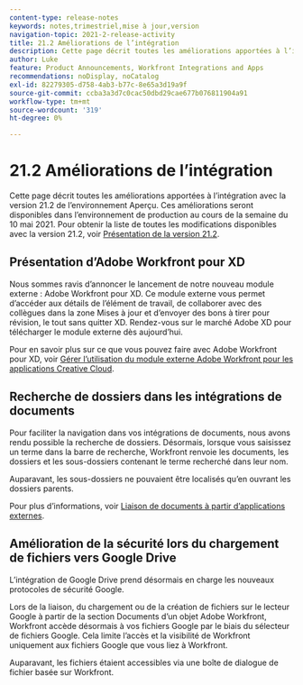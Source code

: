 ```yaml
---
content-type: release-notes
keywords: notes,trimestriel,mise à jour,version
navigation-topic: 2021-2-release-activity
title: 21.2 Améliorations de l’intégration
description: Cette page décrit toutes les améliorations apportées à l’intégration avec la version 21.2 de l’environnement Aperçu. Ces améliorations seront disponibles dans l’environnement de production au cours de la semaine du 10 mai 2021. Pour obtenir la liste de toutes les modifications disponibles avec la version 21.2, reportez-vous à la présentation de la version 21.2.
author: Luke
feature: Product Announcements, Workfront Integrations and Apps
recommendations: noDisplay, noCatalog
exl-id: 82279305-d758-4ab3-b77c-8e65a3d19a9f
source-git-commit: ccba3a3d7c0cac50dbd29cae677b076811904a91
workflow-type: tm+mt
source-wordcount: '319'
ht-degree: 0%

---
```


# 21.2 Améliorations de l’intégration

Cette page décrit toutes les améliorations apportées à l’intégration avec la version 21.2 de l’environnement Aperçu. Ces améliorations seront disponibles dans l’environnement de production au cours de la semaine du 10 mai 2021. Pour obtenir la liste de toutes les modifications disponibles avec la version 21.2, voir [Présentation de la version 21.2](../../../product-announcements/product-releases/21.2-release-activity/21-2-release-overview.md).

## Présentation d’Adobe Workfront pour XD

Nous sommes ravis d’annoncer le lancement de notre nouveau module externe : Adobe Workfront pour XD. Ce module externe vous permet d’accéder aux détails de l’élément de travail, de collaborer avec des collègues dans la zone Mises à jour et d’envoyer des bons à tirer pour révision, le tout sans quitter XD. Rendez-vous sur le marché Adobe XD pour télécharger le module externe dès aujourd’hui.

Pour en savoir plus sur ce que vous pouvez faire avec Adobe Workfront pour XD, voir [Gérer l’utilisation du module externe Adobe Workfront pour les applications Creative Cloud](/help/quicksilver/workfront-integrations-and-apps/adobe-workfront-for-creative-cloud/wf-cc-manage-work-toc.md).


## Recherche de dossiers dans les intégrations de documents

Pour faciliter la navigation dans vos intégrations de documents, nous avons rendu possible la recherche de dossiers. Désormais, lorsque vous saisissez un terme dans la barre de recherche, Workfront renvoie les documents, les dossiers et les sous-dossiers contenant le terme recherché dans leur nom.

Auparavant, les sous-dossiers ne pouvaient être localisés qu’en ouvrant les dossiers parents.

Pour plus d’informations, voir [Liaison de documents à partir d’applications externes](../../../documents/adding-documents-to-workfront/link-documents-from-external-apps.md).

## Amélioration de la sécurité lors du chargement de fichiers vers Google Drive

L’intégration de Google Drive prend désormais en charge les nouveaux protocoles de sécurité Google.

Lors de la liaison, du chargement ou de la création de fichiers sur le lecteur Google à partir de la section Documents d’un objet Adobe Workfront, Workfront accède désormais à vos fichiers Google par le biais du sélecteur de fichiers Google. Cela limite l’accès et la visibilité de Workfront uniquement aux fichiers Google que vous liez à Workfront.

Auparavant, les fichiers étaient accessibles via une boîte de dialogue de fichier basée sur Workfront.

